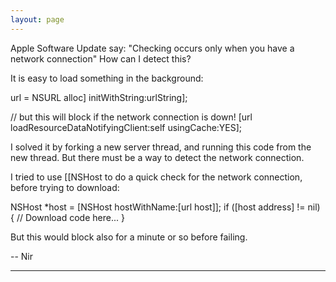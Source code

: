 ```yaml
---
layout: page
---
```


Apple Software Update say: "Checking occurs only when you have a network connection" How can I detect this?

It is easy to load something in the background:
    
url = NSURL alloc] initWithString:urlString];

// but this will block if the network connection is down!
[url loadResourceDataNotifyingClient:self usingCache:YES];


I solved it by forking a new server thread, and running this code from the new thread. But there must be a way to detect the network connection.

I tried to use [[NSHost to do a quick check for the network connection, before trying to download:
    
NSHost *host = [NSHost hostWithName:[url host]];
if ([host address] != nil) {
    // Download code here...
}


But this would block also for a minute or so before failing.


-- Nir

----
